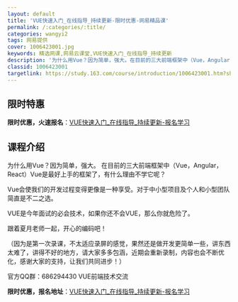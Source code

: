 ```yaml
---
layout: default
title: 'VUE快速入门_在线指导_持续更新-限时优惠-网易精品课'
permalink: /:categories/:title/
categories: wangyi2
tags: 网易提供
cover: 1006423001.jpg
keywords: 精选网课,网易云课堂,VUE快速入门_在线指导_持续更新
description: '为什么用Vue？因为简单，强大。在目前的三大前端框架中（Vue，Angular，React）Vue是最好上手的框架了，有'
classid: 1006423001
targetlink: https://study.163.com/course/introduction/1006423001.htm?share=1&shareId=1025206652&utm_campaign=share&utm_medium=iphoneShare&utm_source=&utm_u=1025206652
---
```


## 限时特惠

**限时优惠，火速报名**：[VUE快速入门_在线指导_持续更新-报名学习](https://study.163.com/course/introduction/1006423001.htm?share=1&shareId=1025206652&utm_campaign=share&utm_medium=iphoneShare&utm_source=&utm_u=1025206652)

## 课程介绍

为什么用Vue？因为简单，强大。 在目前的三大前端框架中（Vue，Angular，React）Vue是最好上手的框架了，有什么理由不学它呢？

Vue会使我们的开发过程变得更像是一种享受。对于中小型项目及个人和小型团队简直是不二之选。

VUE是今年面试的必会技术，如果你还不会VUE，那么你就危险了。

跟着夏月老师一起，开心的编码吧！

（因为是第一次录课，不太适应录屏的感觉，果然还是做开发更简单一些，讲东西太难了，讲得不好的地方，请大家多多包涵，近期会重新录制，内容也会不断优化，感谢大家的支持，让我们共同进步！）

官方QQ群：686294430  VUE前端技术交流

**限时优惠，报名地址**：[VUE快速入门_在线指导_持续更新-报名学习](https://study.163.com/course/introduction/1006423001.htm?share=1&shareId=1025206652&utm_campaign=share&utm_medium=iphoneShare&utm_source=&utm_u=1025206652)

